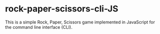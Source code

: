 # rock-paper-scissors-cli-JS
This is a simple Rock, Paper, Scissors game implemented in JavaScript for the command line interface (CLI).
